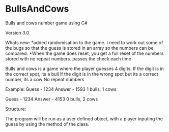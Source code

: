 # BullsAndCows
Bulls and cows number game using C#


Version 3.0

Whats new:
*added randomisation to the game. I need to work out some of the bugs so that the guess is stored in an array so the numbers can be compared.
*When the game does reset, you get a full reset of the numbers stored with no repeat numbers. passes the check each time


Bulls and cows is a game where the player guesses 4 digits.
If the digit is in the correct spot, its a bull
If the digit is in the wrong spot but its a correct number, its a cow
No repeat numbers

Example:
Guess - 1234  Answer - 1593
1 bulls, 1 cows

Guess - 1234  Answer - 4153
0 bulls, 2 cows


Structure:

The program will be run as a user defined object, with a player inputing the guess by using the method of the class. 
